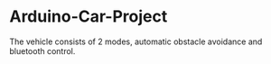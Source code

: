 # Arduino-Car-Project
The vehicle consists of 2 modes, automatic obstacle avoidance and bluetooth control.
